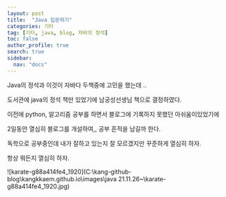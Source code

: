 ```yaml
---
layout: post
title:  "Java 입문하기"
categories: 기타
tag: [기타, java, blog, 자바의 정석]
toc: false
author_profile: true
search: true
sidebar:
  nav: "docs"
---
```


Java의 정석과 이것이 자바다 두책중에 고민을 했는데 ..

도서관에 java의 정석 책만 있었기에 남궁성선생님 책으로 결정하였다.



이전에 python, 알고리즘 공부를 하면서 블로그에 기록하지 못했던 아쉬움이있었기에 

2일동안 열심히 블로그를 개설하여,, 공부 흔적을 남길까 한다.

독학으로 공부중인데 내가 잘하고 있는지 잘 모르겠지만 꾸준하게 열심히 하자.

항상 뭐든지 열심히 하자. 





![karate-g88a414fe4_1920](C:\kang-github-blog\kangkkaem.github.io\images\java 21.11.26~\karate-g88a414fe4_1920.jpg)
